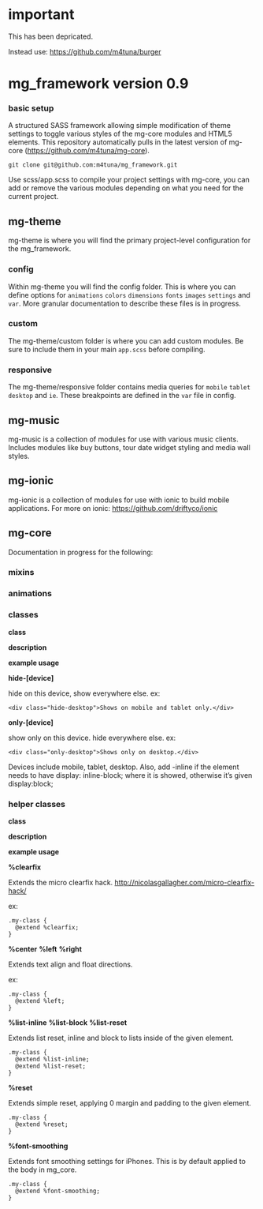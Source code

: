 # important
This has been depricated. 

Instead use: https://github.com/m4tuna/burger

# mg_framework version 0.9

### basic setup

A structured SASS framework allowing simple modification of theme settings to toggle various styles of the mg-core modules and HTML5 elements. This repository automatically pulls in the latest version of mg-core (https://github.com/m4tuna/mg-core).
  
`git clone git@github.com:m4tuna/mg_framework.git`


Use scss/app.scss to compile your project settings with mg-core, you can add or remove the various modules depending on what you need for the current project. 

## mg-theme

mg-theme is where you will find the primary project-level configuration for the mg_framework.

### config

Within mg-theme you will find the config folder. This is where you can define options for `animations` `colors` `dimensions` `fonts` `images` `settings` and `var`. More granular documentation to describe these files is in progress.

### custom

The mg-theme/custom folder is where you can add custom modules. Be sure to include them in your main `app.scss` before compiling.

### responsive

The mg-theme/responsive folder contains media queries for `mobile` `tablet` `desktop` and `ie`. These breakpoints are defined in the `var` file in config.

## mg-music

mg-music is a collection of modules for use with various music clients. Includes modules like buy buttons, tour date widget styling and media wall styles.

## mg-ionic

mg-ionic is a collection of modules for use with ionic to build mobile applications. For more on ionic: https://github.com/driftyco/ionic

## mg-core

Documentation in progress for the following: 

### mixins
### animations

### classes

**class**

**description**

**example usage**


**hide-[device]**

hide on this device, show everywhere else.
ex:

`<div class="hide-desktop">Shows on mobile and tablet only.</div>`

**only-[device]**

show only on this device. hide everywhere else.
ex:

`<div class="only-desktop">Shows only on desktop.</div>`


Devices include mobile, tablet, desktop. Also, add -inline if the element needs to have display: inline-block; where it is showed, otherwise it’s given display:block;
### helper classes

**class**

**description**

**example usage**


**%clearfix**

Extends the micro clearfix hack. http://nicolasgallagher.com/micro-clearfix-hack/

ex:

```
.my-class {
  @extend %clearfix;
}
```


**%center**
**%left**
**%right**


Extends text align and float directions.

ex:

```
.my-class {
  @extend %left;
}
```


**%list-inline**
**%list-block**
**%list-reset**

Extends list reset, inline and block to lists inside of the given element.

```
.my-class {
  @extend %list-inline;
  @extend %list-reset;
}
```


**%reset**

Extends simple reset, applying 0 margin and padding to the given element.

```
.my-class {
  @extend %reset;
}
```

**%font-smoothing**

Extends font smoothing settings for iPhones. This is by default applied to the body in mg_core.

```
.my-class {
  @extend %font-smoothing;
}
```

